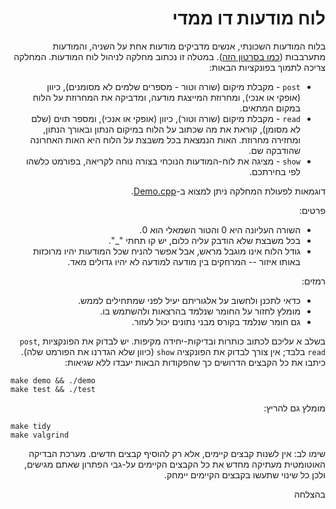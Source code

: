 <div dir="rtl" lang="he">

# לוח מודעות דו ממדי

בלוח המודעות השכונתי, אנשים מדביקים מודעות אחת על השניה, והמודעות מתערבבות ([כמו בסרטון הזה](https://www.youtube.com/watch?v=LgIq9BppBLw)).
במטלה זו נכתוב מחלקה לניהול לוח המודעות.
המחלקה צריכה לתמוך בפונקציות הבאות:

* `post` - מקבלת מיקום (שורה וטור - מספרים שלמים לא מסומנים), כיוון (אופקי או אנכי), ומחרוזת המייצגת מודעה, 
ומדביקה את המחרוזת על הלוח במקום המתאים.
* `read` - מקבלת מיקום (שורה וטור), כיוון (אופקי או אנכי), ומספר תוים (שלם לא מסומן), קוראת את מה שכתוב על הלוח במיקום הנתון ובאורך הנתון, ומחזירה מחרוזת. האות הנמצאת בכל משבצת על הלוח היא האות האחרונה שהודבקה שם.
* `show` - מציגה את לוח-המודעות הנוכחי בצורה נוחה לקריאה, בפורמט כלשהו לפי בחירתכם.

דוגמאות לפעולת המחלקה ניתן למצוא ב-[Demo.cpp](Demo.cpp).

פרטים:

* השורה העליונה היא 0 והטור השמאלי הוא 0.
* בכל משבצת שלא הודבק עליה כלום, יש קו תחתי "_".
* גודל הלוח אינו מוגבל מראש, אבל אפשר להניח שכל המודעות יהיו מרוכזות באותו איזור -- המרחקים בין מודעה למודעה לא יהיו גדולים מאד.

רמזים:

* כדאי לתכנן ולחשוב על אלגוריתם יעיל לפני שמתחילים לממש.
* מומלץ לחזור על החומר שנלמד בהרצאות ולהשתמש בו.
* גם חומר שנלמד בקורס מבני נתונים יכול לעזור.


בשלב א עליכם לכתוב כותרות ובדיקות-יחידה מקיפות.
יש לבדוק את הפונקציות `post`, `read` בלבד;
אין צורך לבדוק את הפונקציה `show`
(כיוון שלא הגדרנו את הפורמט שלה).
כיתבו את כל הקבצים הדרושים כך שהפקודות הבאות יעבדו ללא שגיאות:

<div dir='ltr'>

    make demo && ./demo
	make test && ./test

</div>

מומלץ גם להריץ:

<div dir='ltr'>

    make tidy
    make valgrind

</div>

שימו לב:
אין לשנות קבצים קיימים, אלא רק להוסיף קבצים חדשים.
מערכת הבדיקה האוטומטית מעתיקה מחדש את כל הקבצים הקיימים על-גבי הפתרון שאתם מגישים,
ולכן כל שינוי שתעשו בקבצים הקיימים יימחק.

בהצלחה
</div>